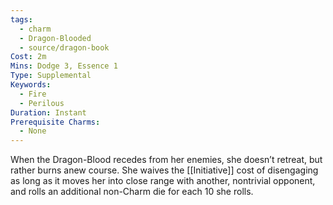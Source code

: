 ```yaml
---
tags:
  - charm
  - Dragon-Blooded
  - source/dragon-book
Cost: 2m
Mins: Dodge 3, Essence 1
Type: Supplemental
Keywords:
  - Fire
  - Perilous
Duration: Instant
Prerequisite Charms:
  - None
---
```

When the Dragon-Blood recedes from her enemies, she doesn’t retreat, but rather burns anew course. She waives the [[Initiative]] cost of disengaging as long as it moves her into close range with another, nontrivial opponent, and rolls an additional non-Charm die for each 10 she rolls.